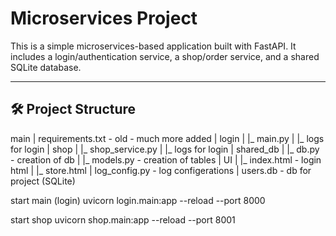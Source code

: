 # Microservices Project

This is a simple microservices-based application built with FastAPI. It includes a login/authentication service, a shop/order service, and a shared SQLite database.

---

## 🛠 Project Structure

main
|
requirements.txt - old - much more added
|
login
|  |_ main.py
|  |_ logs for login
|
shop
|  |_ shop_service.py
|  |_ logs for login
|
shared_db
|  |_ db.py - creation of db
|  |_ models.py - creation of tables
|
UI
|  |_ index.html - login html
|  |_ store.html
|
log_config.py - log configerations
|
users.db - db for project (SQLite)



start main (login)
uvicorn login.main:app --reload --port 8000


start shop
uvicorn shop.main:app --reload --port 8001
